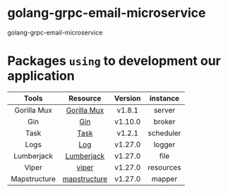 # golang-grpc-email-microservice

golang-grpc-email-microservice

# Packages `using` to development our application

|    Tools    |               Resource                | Version | instance |
|:-----------:|:-------------------------------------:|:-------:|:--------:|
| Gorilla Mux | [Gorilla Mux](github.com/gorilla/mux) | v1.8.1  |  server  |
|     Gin     |    [Gin](github.com/gin-gonic/gin)    | v1.10.0 |  broker  |
|     Task    |    [Task](github.com/madflojo/tasks)  | v1.2.1  |  scheduler  |
|     Logs    |    [Log](go.uber.org/zap)  | v1.27.0  |  logger  |
|     Lumberjack    |    [Lumberjack](gopkg.in/natefinch/lumberjack.v2)  | v1.27.0  |  file  |
|     Viper    |    [viper](github.com/spf13/viper)  | v1.27.0  |  resources  |
|     Mapstructure    |    [mapstructure](github.com/mitchellh/mapstructure)  | v1.27.0  |  mapper  |

